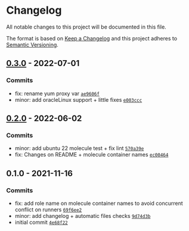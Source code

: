 # Changelog

All notable changes to this project will be documented in this file.

The format is based on [Keep a Changelog](https://keepachangelog.com/en/1.0.0/)
and this project adheres to [Semantic Versioning](https://semver.org/spec/v2.0.0.html).

## [0.3.0](https://github.com/lotusnoir/ansible-system_repo_proxy/compare/0.2.0...0.3.0) - 2022-07-01

### Commits

- fix: rename yum proxy var [`ae9606f`](https://github.com/lotusnoir/ansible-system_repo_proxy/commit/ae9606f064868ca57f72fbf26d4b201c4ffc33d4)
- minor: add oracleLinux support + little fixes [`e003ccc`](https://github.com/lotusnoir/ansible-system_repo_proxy/commit/e003ccc6ced7b1eda7006cafe7c35e31f488588f)

## [0.2.0](https://github.com/lotusnoir/ansible-system_repo_proxy/compare/0.1.1...0.2.0) - 2022-06-02

### Commits

- minor: add ubuntu 22 molecule test + fix lint [`570a39e`](https://github.com/lotusnoir/ansible-system_repo_proxy/commit/570a39ece590add854b0dd18453d5e4d6008f690)
- fix: Changes on README + molecule container names [`ec00464`](https://github.com/lotusnoir/ansible-system_repo_proxy/commit/ec00464aa7c673489edd56fbbd6ec800aecb76cd)

## 0.1.0 - 2021-11-16

### Commits

- fix: add role name on molecule container names to avoid concurrent conflict on runners [`69f6ee2`](https://github.com/lotusnoir/ansible-system_repo_proxy/commit/69f6ee277e883ec3995836746e67449c9b50038c)
- minor: add changelog + automatic files checks [`9d74d3b`](https://github.com/lotusnoir/ansible-system_repo_proxy/commit/9d74d3b9e7358e624add78390b506343fec86369)
- initial commit [`4e68f22`](https://github.com/lotusnoir/ansible-system_repo_proxy/commit/4e68f228553e212ecf6b88bc0c6de2a468ddad41)
